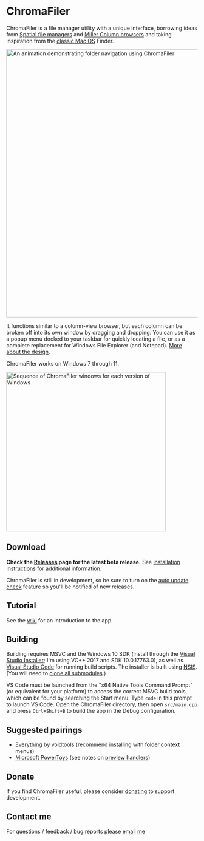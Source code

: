 # ChromaFiler

ChromaFiler is a file manager utility with a unique interface, borrowing ideas from [Spatial file managers](https://en.wikipedia.org/wiki/Spatial_file_manager) and [Miller Column browsers](https://en.wikipedia.org/wiki/Miller_columns) and taking inspiration from the [classic Mac OS](https://en.wikipedia.org/wiki/Classic_Mac_OS) Finder.

<img src="demo.gif" width="706" alt="An animation demonstrating folder navigation using ChromaFiler">

It functions similar to a column-view browser, but each column can be broken off into its own window by dragging and dropping. You can use it as a popup menu docked to your taskbar for quickly locating a file, or as a complete replacement for Windows File Explorer (and Notepad). [More about the design](https://chroma.zone/chromafiler/docs/Spatial-Orientation.html).

ChromaFiler works on Windows 7 through 11.

<img src="screenshot-comparison.png" width="420" alt="Sequence of ChromaFiler windows for each version of Windows">

## Download

**Check the [Releases](https://github.com/vanjac/chromafiler/releases) page for the latest beta release.** See [installation instructions](https://chroma.zone/chromafiler/docs/Installation.html) for additional information.

ChromaFiler is still in development, so be sure to turn on the [auto update check](https://chroma.zone/chromafiler/docs/Settings.html#updateabout) feature so you'll be notified of new releases.

## Tutorial

See the [wiki](https://chroma.zone/chromafiler/docs/Tutorial.html) for an introduction to the app.

## Building

Building requires MSVC and the Windows 10 SDK (install through the [Visual Studio Installer](https://visualstudio.microsoft.com/downloads/); I'm using VC++ 2017 and SDK 10.0.17763.0), as well as [Visual Studio Code](https://code.visualstudio.com/) for running build scripts. The installer is built using [NSIS](https://nsis.sourceforge.io/Main_Page). (You will need to [clone all submodules](https://git-scm.com/book/en/v2/Git-Tools-Submodules#_cloning_submodules).)

VS Code must be launched from the "x64 Native Tools Command Prompt" (or equivalent for your platform) to access the correct MSVC build tools, which can be found by searching the Start menu. Type `code` in this prompt to launch VS Code. Open the ChromaFiler directory, then open `src/main.cpp` and press `Ctrl+Shift+B` to build the app in the Debug configuration.

## Suggested pairings

- [Everything](https://www.voidtools.com/) by voidtools (recommend installing with folder context menus)
- [Microsoft PowerToys](https://github.com/microsoft/PowerToys) (see notes on [preview handlers](https://chroma.zone/chromafiler/wiki/Preview-Handlers.html))

## Donate

If you find ChromaFiler useful, please consider [donating](https://chroma.zone/donate) to support development.

## Contact me

For questions / feedback / bug reports please [email me](https://chroma.zone/contact)
